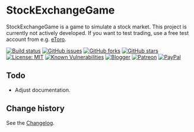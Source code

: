 StockExchangeGame
====================================

StockExchangeGame is a game to simulate a stock market.
This project is currently not actively developed. If you want to test trading, use a free test account from e.g. [eToro](https://content.etoro.com/lp/practice_account/).

[![Build status](https://ci.appveyor.com/api/projects/status/6b7shv4fa54mujbd?svg=true)](https://ci.appveyor.com/project/SeppPenner/stockexchangegame)
[![GitHub issues](https://img.shields.io/github/issues/SeppPenner/StockExchangeGame.svg)](https://github.com/SeppPenner/StockExchangeGame/issues)
[![GitHub forks](https://img.shields.io/github/forks/SeppPenner/StockExchangeGame.svg)](https://github.com/SeppPenner/StockExchangeGame/network)
[![GitHub stars](https://img.shields.io/github/stars/SeppPenner/StockExchangeGame.svg)](https://github.com/SeppPenner/StockExchangeGame/stargazers)
[![License: MIT](https://img.shields.io/badge/License-MIT-blue.svg)](https://raw.githubusercontent.com/SeppPenner/StockExchangeGame/master/License.txt)
[![Known Vulnerabilities](https://snyk.io/test/github/SeppPenner/StockExchangeGame/badge.svg)](https://snyk.io/test/github/SeppPenner/StockExchangeGame)
[![Blogger](https://img.shields.io/badge/Follow_me_on-blogger-orange)](https://franzhuber23.blogspot.de/)
[![Patreon](https://img.shields.io/badge/Patreon-F96854?logo=patreon&logoColor=white)](https://patreon.com/SeppPennerOpenSourceDevelopment)
[![PayPal](https://img.shields.io/badge/PayPal-00457C?logo=paypal&logoColor=white)](https://paypal.me/th070795)

## Todo
* Adjust documentation.

Change history
--------------

See the [Changelog](https://github.com/SeppPenner/StockExchangeGame/blob/master/Changelog.md).